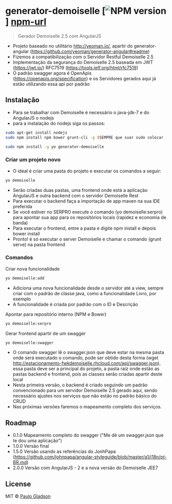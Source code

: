 # generator-demoiselle [![NPM version][npm-image]] [npm-url]
> Gerador Demoiselle 2.5 com AngularJS

- Projeto baseado no utilitário http://yeoman.io/, apartir do generator-angular (https://github.com/yeoman/generator-angular#readme)
- Fizemos a compatibilização com o Servidor Restful Demoiselle 2.5
- Implementação da segurança do Demoiselle 2.5 baseada em JWT (https://jwt.io/) RFC7519 (https://tools.ietf.org/html/rfc7519)
- O padrão swagger agora é OpenApis (https://openapis.org/specification) e os Servidores gerados aqui já estão utilizando essa api por padrão

## Instalação

- Para se trabalhar com Demoiselle é necessário o java-jdk-7 e do AngularJS o nodejs
- para a instalação do nodejs siga os passos:
```bash
sudo apt-get install nodejs
sudo npm install npm bower grunt-cli -g (SEMPRE que suar sudo colocar -g(global))
```

```bash
sudo npm install -g yo generator-demoiselle
```

### Criar um projeto novo
- O ideal é criar uma pasta do projeto e executar os comandos a seguir:
```bash
yo demoiselle
```
- Serão criadas duas pastas, uma frontend onde está a aplicação AngularJS e outra backend com o servidor Demoiselle Rest
- Para executar o backend faça a importação de app maven na sua IDE preferida
- Se você estiver no SERPRO execute o comando (yo demoiselle:serpro) para apontar sua app para os repositórios locais (rapidez e economia de banda)
- Para executar o frontend, entre a pasta e digite npm install e depois bower install
- Pronto! é só executar o server Demoiselle e chamar o comando (grunt serve) na pasta frontend

### Comandos
Criar nova funcionalidade
```bash
yo demoiselle:add
```
- Adiciona uma nova funcionalidade desde o servidor até a view, sempre criar com o padrão de classe java, como a funcionalidade Livro, por exemplo
- A funcionalidade é criada por padrão com o ID e Descrição

Apontar para repositório interno (NPM e Bower)
```bash
yo demoiselle:serpro
```

Gerar frontend apartir de um swagger
```bash
yo demoiselle:swagger
```
- O comando swagger lê o swagger.json que deve estar na mesma pasta onde será executado o comando, pode ser obtido desta forma (wget http://estacionamento-fwkdemoiselle.rhcloud.com/api/swagger.json), essa pasta deve ser a principal do projeto, a pasta raíz onde estão as pastas backend e frontend, pois as classes serão criadas apartir deste local
- Nesta primeira versão, o backend é criado seguindo um padrão convencionado para um servidor Demoiselle 2.5 gerado aqui, sendo necessário ajustes nos serviços que não estão no padrão básico do CRUD
- Nas próximas versões faremos o mapeamento completo dos serviços.

## Roadmap

- 0.1.0 Mapeamento completo do swagger ("Me dê um swagger.json que te dou uma aplicação")
- 1.0.0 Versão final
- 1.5.0 Versão usando as referências do JonhPapa (https://github.com/johnpapa/angular-styleguide/blob/master/a1/i18n/pt-BR.md)
- 2.0.0 Versão com AngularJS - 2 e a nova versão do Demoiselle JEE7


## License

MIT © [Paulo Gladson](https://www.frameworkdemoiselle.gov.br/)

[npm-image]: https://badge.fury.io/js/generator-demoiselle.svg
[npm-url]: https://npmjs.org/package/generator-demoiselle
